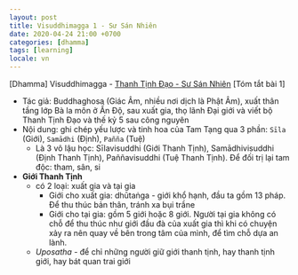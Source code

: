 ```yaml
---
layout: post
title: Visuddhimagga 1 - Sư Sán Nhiên
date: 2020-04-24 21:00 +0700
categories: [dhamma]
tags: [learning]
locale: vn
---
```

[Dhamma] Visuddhimagga - [Thanh Tịnh Đạo - Sư Sán Nhiên](https://www.youtube.com/playlist?list=PLM6nS0DN6oLvie1ZGdVK_aXAtJqm1B_wO)
[Tóm tắt bài 1]
- Tác giả: Buddhaghosa (Giác Âm, nhiều nơi dịch là Phật Âm), xuất thân tầng lớp Bà la môn ở Ấn Độ, sau xuất gia, thọ lãnh Đại giới và viết bộ Thanh Tịnh Đạo và thế kỷ 5 sau công nguyên
- Nội dung: ghi chép yếu lược và tinh hoa của Tam Tạng qua 3 phần: `Sīla` (Giới), `Samādhi` (Định), `Pañña` (Tuệ)
  + Là 3 vô lậu học: Sīlavisuddhi (Giới Thanh Tịnh), Samādhivisuddhi (Định Thanh Tịnh), Paññavisuddhi (Tuệ Thanh Tịnh). Để đối trị lại tam độc: tham, sân, si
- **Giới Thanh Tịnh**
  + có 2 loại: xuất gia và tại gia
    + Giới cho xuất gia: dhūtaṅga - giới khổ hạnh, đầu ta gồm 13 pháp. Để thu thúc bản thân, tránh xa bụi trầne
    + Giới cho tại gia: gồm 5 giới hoặc 8 giới. Người tại gia không có chỗ để thu thúc như giới đầu đà của xuất gia thì khi có chuyện xảy ra nên quay về bên trong tâm của mình, để tìm chỗ dựa an lành.
  - *Uposatha* - để chỉ những người giữ giới thanh tịnh, hay thanh tịnh giới, hay bát quan trai giới
